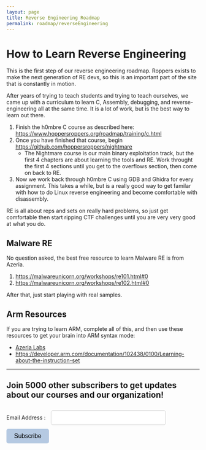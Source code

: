 ```yaml
---
layout: page
title: Reverse Engineering Roadmap
permalink: roadmap/reverseEngineering
---
```


# How to Learn Reverse Engineering 

This is the first step of our reverse engineering roadmap. Roppers exists to make the next generation of RE devs, so this is an important part of the site that is constantly in motion.

After years of trying to teach students and trying to teach ourselves, we came up with a curriculum to learn C, Assembly, debugging, and reverse-engineering all at the same time. It is a lot of work, but is the best way to learn out there.

1. Finish the h0mbre C course as described here: <https://www.hoppersroppers.org/roadmap/training/c.html>
2. Once you have finished that course, begin <https://github.com/hoppersroppers/nightmare>
   * The Nightmare course is our main binary exploitation track, but the first 4 chapters are about learning the tools and RE. Work throught the first 4 sections until you get to the overflows section, then come on back to RE. 
3. Now we work back through h0mbre C using GDB and Ghidra for every assignment. This takes a while, but is a really good way to get familar with how to do Linux reverse engineering and become comfortable with disassembly.

RE is all about reps and sets on really hard problems, so just get comfortable then start ripping CTF challenges until you are very very good at what you do.
## Malware RE

No question asked, the best free resource to learn Malware RE is from Azeria. 

1. https://malwareunicorn.org/workshops/re101.html#0
2. https://malwareunicorn.org/workshops/re102.html#0

After that, just start playing with real samples.

## Arm Resources

If you are trying to learn ARM, complete all of this, and then use these resources to get your brain into ARM syntax mode:

* [Azeria Labs](https://azeria-labs.com/writing-arm-assembly-part-1/)
* <https://developer.arm.com/documentation/102438/0100/Learning-about-the-instruction-set>

<hr>

<!--Mail chimp newsletter subscription-->
<div id="mc_embed_signup">
    <form action="https://gmail.us5.list-manage.com/subscribe/post?u=4d03cc5db483966f7e0fe17cc&amp;id=8d9620c4b7" method="post" id="mc-embedded-subscribe-form" name="mc-embedded-subscribe-form" class="validate" target="_blank" novalidate>
        <div id="mc_embed_signup_scroll">
	        <h2>Join 5000 other subscribers to get updates about our courses and our organization!</h2>
            <div class="mc-field-group">
                <label for="mce-EMAIL">Email Address : </label>
                <input type="email" value="" name="EMAIL" class="required email" id="mce-EMAIL" style="width: 300px; margin: 10px; padding: 10px; border: 1px solid #ccc; border-radius: 5px; font-size: 14px;">
            </div>
            <div id="mce-responses" class="clear"></div>
            <div class="response" id="mce-error-response" style="display:none"></div>
            <div class="response" id="mce-success-response" style="display:none"></div>
        </div>    
        <!-- real people should not fill this in and expect good things - do not remove this or risk form bot signups-->
        <div style="position: absolute; left: -5000px;" aria-hidden="true">
            <input type="text" name="b_4d03cc5db483966f7e0fe17cc_8d9620c4b7" tabindex="-1" value="">
        </div>
        <div class="clear"><input type="submit" value="Subscribe" name="subscribe" id="mc-embedded-subscribe" class="button" style="background-color: #B5C9E2; border: none; padding: 10px 20px; border-radius: 5px; font-size: 16px; cursor: pointer;"></div>
    </form>
</div>

<script type='text/javascript' src='//s3.amazonaws.com/downloads.mailchimp.com/js/mc-validate.js'>

</script>
<script type='text/javascript'>(function($) {window.fnames = new Array(); window.ftypes = new Array();fnames[0]='EMAIL';ftypes[0]='email';}(jQuery));var $mcj = jQuery.noConflict(true);</script>
<!--End mc_embed_signup-->
